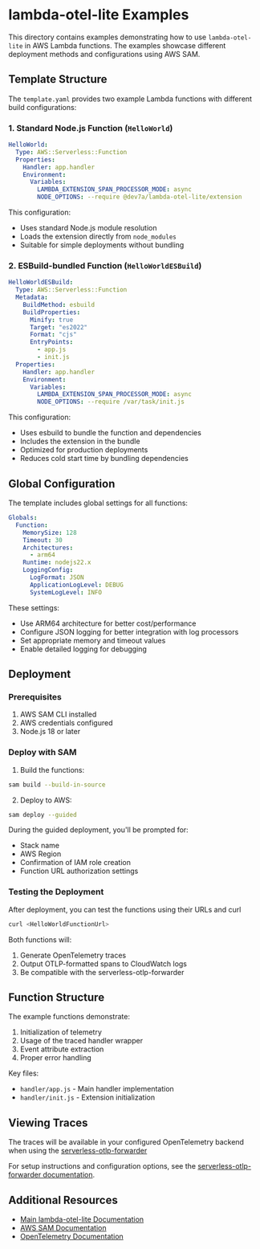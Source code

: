 # lambda-otel-lite Examples

This directory contains examples demonstrating how to use `lambda-otel-lite` in AWS Lambda functions. The examples showcase different deployment methods and configurations using AWS SAM.

## Template Structure

The `template.yaml` provides two example Lambda functions with different build configurations:

### 1. Standard Node.js Function (`HelloWorld`)
```yaml
HelloWorld:
  Type: AWS::Serverless::Function
  Properties:
    Handler: app.handler
    Environment:
      Variables:
        LAMBDA_EXTENSION_SPAN_PROCESSOR_MODE: async
        NODE_OPTIONS: --require @dev7a/lambda-otel-lite/extension
```
This configuration:
- Uses standard Node.js module resolution
- Loads the extension directly from `node_modules`
- Suitable for simple deployments without bundling

### 2. ESBuild-bundled Function (`HelloWorldESBuild`)
```yaml
HelloWorldESBuild:
  Type: AWS::Serverless::Function
  Metadata:
    BuildMethod: esbuild
    BuildProperties:
      Minify: true
      Target: "es2022"
      Format: "cjs"
      EntryPoints: 
        - app.js
        - init.js
  Properties:
    Handler: app.handler
    Environment:
      Variables:
        LAMBDA_EXTENSION_SPAN_PROCESSOR_MODE: async
        NODE_OPTIONS: --require /var/task/init.js
```
This configuration:
- Uses esbuild to bundle the function and dependencies
- Includes the extension in the bundle
- Optimized for production deployments
- Reduces cold start time by bundling dependencies

## Global Configuration

The template includes global settings for all functions:

```yaml
Globals:
  Function:
    MemorySize: 128
    Timeout: 30
    Architectures:
      - arm64
    Runtime: nodejs22.x
    LoggingConfig:
      LogFormat: JSON
      ApplicationLogLevel: DEBUG
      SystemLogLevel: INFO
```

These settings:
- Use ARM64 architecture for better cost/performance
- Configure JSON logging for better integration with log processors
- Set appropriate memory and timeout values
- Enable detailed logging for debugging

## Deployment

### Prerequisites
1. AWS SAM CLI installed
2. AWS credentials configured
3. Node.js 18 or later

### Deploy with SAM

1. Build the functions:
```bash
sam build --build-in-source
```

2. Deploy to AWS:
```bash
sam deploy --guided
```

During the guided deployment, you'll be prompted for:
- Stack name
- AWS Region
- Confirmation of IAM role creation
- Function URL authorization settings

### Testing the Deployment

After deployment, you can test the functions using their URLs and curl

```bash
curl <HelloWorldFunctionUrl>
```

Both functions will:
1. Generate OpenTelemetry traces
2. Output OTLP-formatted spans to CloudWatch logs
3. Be compatible with the serverless-otlp-forwarder

## Function Structure

The example functions demonstrate:
1. Initialization of telemetry
2. Usage of the traced handler wrapper
3. Event attribute extraction
4. Proper error handling

Key files:
- `handler/app.js` - Main handler implementation
- `handler/init.js` - Extension initialization

## Viewing Traces

The traces will be available in your configured OpenTelemetry backend when using the [serverless-otlp-forwarder](https://github.com/dev7a/serverless-otlp-forwarder)

For setup instructions and configuration options, see the [serverless-otlp-forwarder documentation](https://github.com/dev7a/serverless-otlp-forwarder).

## Additional Resources

- [Main lambda-otel-lite Documentation](../README.md)
- [AWS SAM Documentation](https://docs.aws.amazon.com/serverless-application-model/latest/developerguide/what-is-sam.html)
- [OpenTelemetry Documentation](https://opentelemetry.io/docs/)
